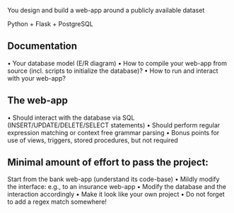 You design and build a web-app around a publicly available dataset

Python + Flask + PostgreSQL

## Documentation
• Your database model (E/R diagram)
• How to compile your web-app from source (incl. scripts to initialize the database)?
• How to run and interact with your web-app?
## The web-app
• Should interact with the database via SQL (INSERT/UPDATE/DELETE/SELECT statements)
• Should perform regular expression matching or context free grammar parsing
• Bonus points for use of views, triggers, stored procedures, but not required

## Minimal amount of effort to pass the project:
Start from the bank web-app (understand its code-base)
• Mildly modify the interface: e.g., to an insurance web-app
• Modify the database and the interaction accordingly
• Make it look like your own project
• Do not forget to add a regex match somewhere!